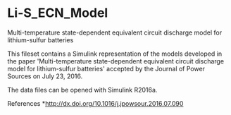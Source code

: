 # Li-S_ECN_Model
Multi-temperature state-dependent equivalent circuit discharge model for lithium-sulfur batteries

This fileset contains a Simulink representation of the models developed in the paper 'Multi-temperature 
state-dependent equivalent circuit discharge model for lithium-sulfur batteries' accepted by the Journal
of Power Sources on July 23, 2016.

The data files can be opened with Simulink R2016a.

References
*http://dx.doi.org/10.1016/j.jpowsour.2016.07.090
